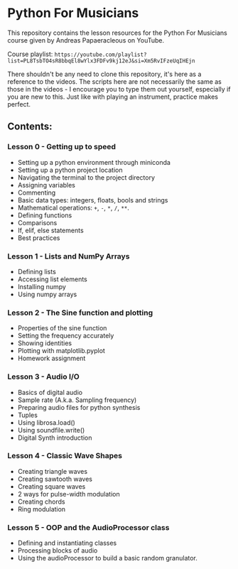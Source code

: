 # Python For Musicians

This repository contains the lesson resources for the Python For Musicians course given by Andreas Papaeracleous on YouTube.

Course playlist: `https://youtube.com/playlist?list=PL8TsbTO4sR8bbqEl8wYlx3FDFv9kj12eJ&si=Xm5RvIFzeUqIHEjn`

There shouldn't be any need to clone this repository, it's here as a reference to the videos. The scripts here are not necessarily the same as those in the videos - I encourage you to type them out yourself, especially if you are new to this. Just like with playing an instrument, practice makes perfect.

## Contents:

### Lesson 0 - Getting up to speed

- Setting up a python environment through miniconda
- Setting up a python project location
- Navigating the terminal to the project directory
- Assigning variables
- Commenting
- Basic data types: integers, floats, bools and strings
- Mathematical operations: `+`, `-`, `*`, `/`, `**`.
- Defining functions
- Comparisons
- If, elif, else statements
- Best practices

### Lesson 1 - Lists and NumPy Arrays

- Defining lists
- Accessing list elements
- Installing numpy
- Using numpy arrays

### Lesson 2 - The Sine function and plotting

- Properties of the sine function
- Setting the frequency accurately
- Showing identities
- Plotting with matplotlib.pyplot
- Homework assignment

### Lesson 3 - Audio I/O

- Basics of digital audio
- Sample rate (A.k.a. Sampling frequency)
- Preparing audio files for python synthesis
- Tuples
- Using librosa.load()
- Using soundfile.write()
- Digital Synth introduction

### Lesson 4 - Classic Wave Shapes

- Creating triangle waves
- Creating sawtooth waves
- Creating square waves
- 2 ways for pulse-width modulation
- Creating chords
- Ring modulation

### Lesson 5 - OOP and the AudioProcessor class

- Defining and instantiating classes
- Processing blocks of audio
- Using the audioProcessor to build a basic random granulator.
